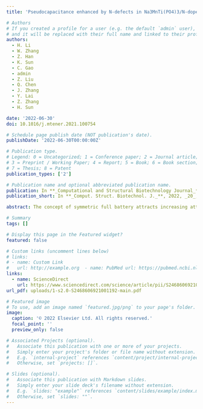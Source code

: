 ```yaml
---
title: 'Pseudocapacitance enhanced by N-defects in Na3MnTi(PO4)3/N-doped carbon composite for symmetric full sodium-ion batteries'

# Authors
# If you created a profile for a user (e.g. the default `admin` user), write the username (folder name) here
# and it will be replaced with their full name and linked to their profile.
authors:
  - H. Li
  - W. Zhang
  - Z. Han
  - K. Sun
  - C. Gao
  - admin
  - Z. Liu
  - Q. Chen
  - J. Zhang
  - Y. Lai
  - Z. Zhang
  - H. Sun

date: '2022-06-30'
doi: 10.1016/j.mtener.2021.100754

# Schedule page publish date (NOT publication's date).
publishDate: '2022-06-30T00:00:00Z'

# Publication type.
# Legend: 0 = Uncategorized; 1 = Conference paper; 2 = Journal article;
# 3 = Preprint / Working Paper; 4 = Report; 5 = Book; 6 = Book section;
# 7 = Thesis; 8 = Patent
publication_types: ['2']

# Publication name and optional abbreviated publication name.
publication: In **_Computational and Structural Biotechnology Journal_**
publication_short: In **_Comput. Struct. Biotechnol. J._**, 2022, _20_, 3522‑3532

abstract: The concept of symmetric full battery attracts increasing attention in recent years. The symmetric battery consists of two identical ‘bifunctional’ electrode materials, which can be used as both the cathode and anode. The NASICON-structured Na3MnTi(PO4)3 is capable to be used as a bifunctional electrode for symmetric sodium-ion full battery because of its multiredox reaction with a suitable voltage gap. However, it suffers from limited capacity and poor rate performance. In this study, Na3MnTi(PO4)3 particulates embedding in the N-doped carbon matrix material (NMTP/C–N) are constructed. Both the experiments and density functional theory (DFT) calculations show that the N-defects in the carbon matrix have stronger adsorption energy toward Na+, and the N-vacancy defects have lower diffusion barriers for sodium-ion diffusion, thus enabling higher pseudocapacitance of the NMTP/C–N. By virtue of the enhanced reaction kinetics and pseudocapacitance, the NMTP/C–N demonstrates improved specific capacity and high-rate capability in both high- and low-voltage ranges (2.5–4.2 V vs. Na/Na+; 1.5–2.5 V vs. Na/Na+), where it is operated as the cathode and anode basing on the redox of Mn2+/Mn4+ and Ti4+/Ti3+, respectively. When constructed to a symmetric full battery, it exhibits a moderate reversible capacity of 91.8 mAh/g with a high initial Columbic efficiency of 85.2%, and maintains 70.8% of discharge capacity after 400 cycles at 1C. This work deepens our understanding of materials design for enhanced pseudocapacitance and electrochemical performances.

# Summary
tags: []

# Display this page in the Featured widget?
featured: false

# Custom links (uncomment lines below)
# links:
# - name: Custom Link
#   url: http://example.org  - name: PubMed url: https://pubmed.ncbi.nlm.nih.gov/36410110
links:
  - name: ScienceDirect
    url: https://www.sciencedirect.com/science/article/pii/S2468606921001192
url_pdf: uploads/1-s2.0-S2468606921001192-main.pdf

# Featured image
# To use, add an image named `featured.jpg/png` to your page's folder.
image:
  caption: '© 2022 Elsevier Ltd. All rights reserved.'
  focal_point: ''
  preview_only: false

# Associated Projects (optional).
#   Associate this publication with one or more of your projects.
#   Simply enter your project's folder or file name without extension.
#   E.g. `internal-project` references `content/project/internal-project/index.md`.
#   Otherwise, set `projects: []`.

# Slides (optional).
#   Associate this publication with Markdown slides.
#   Simply enter your slide deck's filename without extension.
#   E.g. `slides: "example"` references `content/slides/example/index.md`.
#   Otherwise, set `slides: ""`.
---
```

